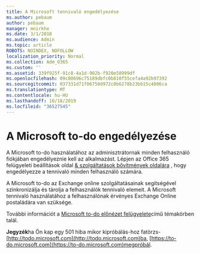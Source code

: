 ```yaml
---
title: A Microsoft tennivaló engedélyezése
ms.author: pebaum
author: pebaum
manager: mnirkhe
ms.date: 3/1/2018
ms.audience: Admin
ms.topic: article
ROBOTS: NOINDEX, NOFOLLOW
localization_priority: Normal
ms.collection: Adm_O365
ms.custom: ''
ms.assetid: 339f925f-91c8-4a1d-902b-f920e58999df
ms.openlocfilehash: 09c80696c75189dbfc0b810f55cefa4a92b97392
ms.sourcegitcommit: 037331d71f06750d972c0b6278b23bb15c4806ca
ms.translationtype: MT
ms.contentlocale: hu-HU
ms.lasthandoff: 10/18/2019
ms.locfileid: "36527545"
---
```

# <a name="how-to-enable-microsoft-to-do"></a>A Microsoft to-do engedélyezése

A Microsoft to-do használatához az adminisztrátornak minden felhasználó fiókjában engedélyeznie kell az alkalmazást. Lépjen az Office 365 felügyeleti beállítások oldal [ &amp; szolgáltatások bővítmények oldalára](https://portal.office.com/adminportal/home#/Settings/ServicesAndAddIns) , hogy engedélyezze a tennivaló minden felhasználó számára. 
  
A Microsoft to-do az Exchange online szolgáltatásainak segítségével szinkronizálja és tárolja a felhasználók tennivaló elemeit. A Microsoft tennivaló használatához a felhasználónak érvényes Exchange Online postaládára van szüksége.
  
További információt a [Microsoft to-do előnézet felügyelete](https://support.office.com/article/490c1a8c-2333-4952-8125-841afadb9620.aspx)című témakörben talál.
  
 **Jegyzék**ha Ön kap egy 501 hiba mikor kipróbálás-hoz fatörzs- [http://todo.microsoft.com](http://todo.microsoft.com)ba, [https://to-do.microsoft.com](https://to-do.microsoft.com)megpróbál.
  

